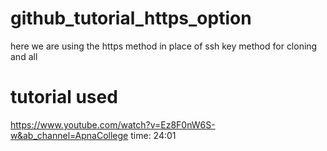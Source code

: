 # github_tutorial_https_option
here we are using the https method in place of ssh key method for cloning and all

# tutorial used 
https://www.youtube.com/watch?v=Ez8F0nW6S-w&ab_channel=ApnaCollege
time: 24:01 
